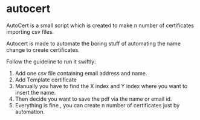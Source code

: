 # autocert
AutoCert is a small script which is created to make n number of certificates importing csv files.

Autocert is made to automate the boring stuff of automating the name change to create certificates.

Follow the guideline to run it swiftly:

1. Add one csv file containing email address and name.
2. Add Template certificate
3. Manually you have to find the X index and Y index where you want to insert the name.
4. Then decide you want to save the pdf via the name or email id.
5. Everything is fine , you can create n number of certificates just by automation.